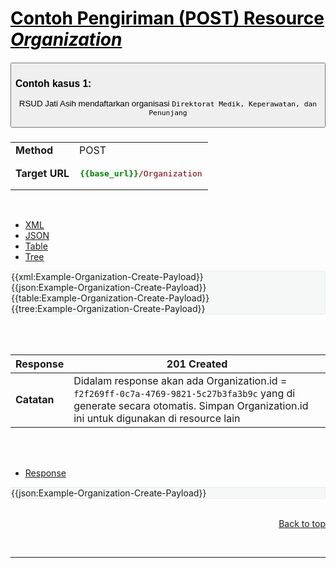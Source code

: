 <h1><a href="https://simplifier.net/guide/SATUSEHAT-FHIR-R4-Implementation-Guide/Home/Examples/ResourceExample/Organization.page.md?version=current"  style="color:black">Contoh Pengiriman (POST) Resource <i>Organization</i></a></h1>


<div id="accordion">
    <div class="card">
        <div class="card-header" id="OrganizationHeading-1">
            <h5 class="mb-0">
                <button class="btn btn-link collapsed" data-toggle="collapse" data-target="#OrganizationCollapse-1" aria-expanded="false" aria-controls="OrganizationCollapse-1">
                    <h3 style="text-align:left">Contoh kasus 1:</h3>
                    <p>RSUD Jati Asih mendaftarkan organisasi <code>Direktorat Medik, Keperawatan, dan Penunjang</code></p>
                </button>
            </h5>
        </div>
        <div id="OrganizationCollapse-1" class="collapse" aria-labelledby="OrganizationHeading-1" data-parent="#accordion">
            <div class="card-body">                
                <table class="table table-bordered">
                        <tr>
                                <td><b>Method</b></td>
                                <td>POST</td>
                        </tr>
                        <tr>
                                <td><b>Target URL</b></td>
                                <td><pre style="background: #F6F8F8;border: 1px solid #ffffff; color: maroon"><span style="color:green"><b>&#123;&#123;base_url&#125;&#125;</b></span>/Organization</pre></td>
                        </tr>
                </table>

<br>
<div>
    <ul class="nav nav-tabs" role="tablist">
      <li role="presentation">
        <a href="#xml-organization-1" aria-controls="xml" role="tab" data-toggle="tab">XML</a>
      </li>
      <li role="presentation" class="active">
        <a href="#json-organization-1" aria-controls="json" role="tab" data-toggle="tab">JSON</a>
      </li>
        <li role="presentation">
        <a href="#table-organization-1" aria-controls="table" role="tab" data-toggle="tab">Table</a>
      </li>
      <li role="presentation">
        <a href="#tree-organization-1" aria-controls="tree" role="tab" data-toggle="tab">Tree</a>
      </li>
  </ul>

  <!-- Tab panes -->
  <div class="tab-content snippet" style="background: #F6F8F8;border: 1px solid #e8edee;">
    <div role="tabpanel" class="tab-pane" id="xml-organization-1">
      {{xml:Example-Organization-Create-Payload}}
    </div>
    <div role="tabpanel" class="tab-pane active" id="json-organization-1">
      {{json:Example-Organization-Create-Payload}}
    </div>
    <div role="tabpanel" class="tab-pane" id="table-organization-1">
      {{table:Example-Organization-Create-Payload}}
    </div>
    <div role="tabpanel" class="tab-pane" id="tree-organization-1">
      {{tree:Example-Organization-Create-Payload}}
    </div>
  </div>
</div>

<br><br>

| **Response** | **201 Created** |
| --- | --- |
| **Catatan** | Didalam response akan ada Organization.id =  ```f2f269ff-0c7a-4769-9821-5c27b3fa3b9c``` yang di generate secara otomatis. Simpan Organization.id ini untuk digunakan di resource lain |


<br><br>

<div>
    <ul class="nav nav-tabs" role="tablist">
      <li role="presentation" class="active">
        <a href="#response-organization-1" aria-controls="tree" role="tab" data-toggle="tab">Response</a>
      </li>
  </ul>

  <!-- Tab panes -->
  <div class="tab-content snippet" style="background: #F6F8F8;border: 1px solid #e8edee;">
    <div role="tabpanel" class="tab-pane active" id="response-organization-1">
        {{json:Example-Organization-Create-Payload}}
    </div>
  </div>
</div>
            </div>
        </div>
    </div>
</div>



<br>
<p style="text-align:right"><a href="#">Back to top</a></p>
<br>
<hr>
